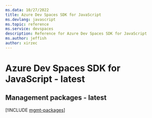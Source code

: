 ```yaml
---
ms.data: 10/27/2022
title: Azure Dev Spaces SDK for JavaScript
ms.devlang: javascript
ms.topic: reference
ms.service: devspaces
description: Reference for Azure Dev Spaces SDK for JavaScript
ms.author: jeffish
author: xirzec
---
```

# Azure Dev Spaces SDK for JavaScript - latest

## Management packages - latest
[!INCLUDE [mgmt-packages](dev-spaces-mgmt-index.md)]